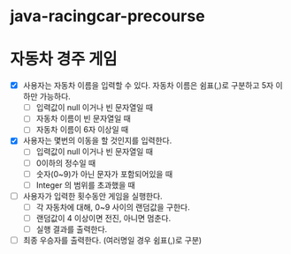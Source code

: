 # java-racingcar-precourse
# 자동차 경주 게임
- [x] 사용자는 자동차 이름을 입력할 수 있다. 자동차 이름은 쉼표(,)로 구분하고 5자 이하만 가능하다.
  - [ ] 입력값이 null 이거나 빈 문자열일 때
  - [ ] 자동차 이름이 빈 문자열일 때
  - [ ] 자동차 이름이 6자 이상일 때
- [x] 사용자는 몇번의 이동을 할 것인지를 입력한다.
  - [ ] 입력값이 null 이거나 빈 문자열일 때 
  - [ ] 0이하의 정수일 때
  - [ ] 숫자(0~9)가 아닌 문자가 포함되어있을 때
  - [ ] Integer 의 범위를 초과했을 때
- [ ] 사용자가 입력한 횟수동안 게임을 실행한다.
  - [ ] 각 자동차에 대해, 0~9 사이의 랜덤값을 구한다.
  - [ ] 랜덤값이 4 이상이면 전진, 아니면 멈춘다.
  - [ ] 실행 결과를 출력한다.
- [ ] 최종 우승자를 출력한다. (여러명일 경우 쉼표(,)로 구분) 